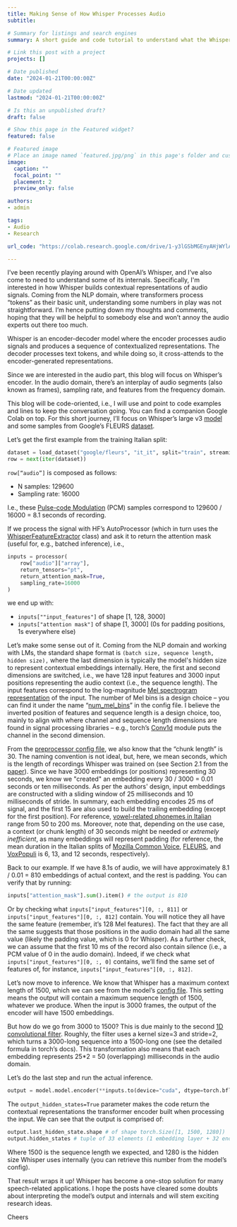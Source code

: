 ```yaml
---
title: Making Sense of How Whisper Processes Audio
subtitle:

# Summary for listings and search engines
summary: A short guide and code tutorial to understand what the Whisper's encoder expects as inputs, and produces as outputs.

# Link this post with a project
projects: []

# Date published
date: "2024-01-21T00:00:00Z"

# Date updated
lastmod: "2024-01-21T00:00:00Z"

# Is this an unpublished draft?
draft: false

# Show this page in the Featured widget?
featured: false

# Featured image
# Place an image named `featured.jpg/png` in this page's folder and customize its options here.
image:
  caption: ""
  focal_point: ""
  placement: 2
  preview_only: false

authors:
- admin

tags:
- Audio
- Research

url_code: "https://colab.research.google.com/drive/1-y3lGSbMGEnyAHjWYlAi3-ArCqCL-6hx?usp=sharing"

---
```


I’ve been recently playing around with OpenAI’s Whisper, and I’ve also come to need to understand some of its internals. Specifically, I'm interested in how Whisper builds contextual representations of audio signals. Coming from the NLP domain, where transformers process “tokens” as their basic unit, understanding some numbers in play was not straightforward. I’m hence putting down my thoughts and comments, hoping that they will be helpful to somebody else and won’t annoy the audio experts out there too much.

Whisper is an encoder-decoder model where the encoder processes audio signals and produces a sequence of contextualized representations. The decoder processes text tokens, and while doing so, it cross-attends to the encoder-generated representations. 

Since we are interested in the audio part, this blog will focus on Whisper’s encoder. 
In the audio domain, there’s an interplay of audio segments (also known as frames), sampling rate, and features from the frequency domain. 
 
This blog will be code-oriented, i.e., I will use and point to code examples and lines to keep the conversation going. You can find a companion Google Colab on top.
For this short journey, I’ll focus on Whisper’s large v3 [model](https://huggingface.co/openai/whisper-large-v3) and some samples from Google’s FLEURS [dataset](https://huggingface.co/datasets/google/fleurs).

Let’s get the first example from the training Italian split:

```python
dataset = load_dataset("google/fleurs", "it_it", split="train", streaming=True)
row = next(iter(dataset))
```
`row[“audio”]` is composed as follows:

- N samples: 129600
- Sampling rate: 16000

I.e., these [Pulse-code Modulation](https://en.wikipedia.org/wiki/Pulse-code_modulation) (PCM) samples correspond to 129600 / 16000 = 8.1 seconds of recording.

If we process the signal with HF’s AutoProcessor (which in turn uses the [WhisperFeatureExtractor](https://huggingface.co/docs/transformers/main/en/model_doc/whisper#transformers.WhisperFeatureExtractor) class) and ask it to return the attention mask (useful for, e.g., batched inference), i.e.,

```python
inputs = processor(
    row["audio"]["array"],
    return_tensors="pt",
    return_attention_mask=True,
    sampling_rate=16000
)
```

we end up with: 
- `inputs[""input_features"]` of shape [1, 128, 3000]
- `inputs["attention mask"]` of shape [1, 3000]  (0s for padding positions, 1s everywhere else)

Let’s make some sense out of it. Coming from the NLP domain and working with LMs, the standard shape format is `(batch size, sequence length, hidden size),` where the last dimension is typically the model's hidden size to represent contextual embeddings internally. Here, the first and second dimensions are switched, i.e., we have 128 input features and 3000 input positions representing the audio context (i.e., the sequence length). The input features correspond to the log-magnitude [Mel spectrogram representation](https://en.wikipedia.org/wiki/Mel-frequency_cepstrum) of the input. The number of Mel bins is a design choice – you can find it under the name “[num_mel_bins](https://huggingface.co/openai/whisper-large-v3/blob/main/config.json#L42)” in the config file. I believe the inverted position of features and sequence length is a design choice, too, mainly to align with where channel and sequence length dimensions are found in signal processing libraries – e.g., torch’s [Conv1d](https://pytorch.org/docs/stable/generated/torch.nn.Conv1d.html) module puts the channel in the second dimension.

From the [preprocessor config file](https://huggingface.co/openai/whisper-large-v3/blob/main/preprocessor_config.json), we also know that the “chunk length” is 30. The naming convention is not ideal, but, here, we mean seconds, which is the length of recordings Whisper was trained on (see Section 2.1 from the [paper](https://cdn.openai.com/papers/whisper.pdf)).
Since we have 3000 embeddings (or positions) representing 30 seconds, we know we "created" an embedding every 30 / 3000 = 0.01 seconds or ten milliseconds. As per the authors' design, input embeddings are constructed with a sliding window of 25 milliseconds and 10 milliseconds of stride. In summary, each embedding encodes 25 ms of signal, and the first 15 are also used to build the trailing embedding (except for the first position).
For reference, [vowel-related phonemes in Italian](https://www.glossa-journal.org/article/id/5232/) range from 50 to 200 ms. Moreover, note that, depending on the use case, a context (or chunk length) of 30 seconds might be needed or *extremely inefficient*, as many embeddings will represent padding (for reference, the mean duration in the Italian splits of [Mozilla Common Voice](https://huggingface.co/datasets/mozilla-foundation/common_voice_16_0), [FLEURS](https://huggingface.co/datasets/google/fleurs), and [VoxPopuli](https://huggingface.co/datasets/facebook/voxpopuli) is 6, 13, and 12 seconds, respectively).

Back to our example. If we have 8.1s of audio, we will have approximately 8.1 / 0.01 = 810 embeddings of actual context, and the rest is padding. You can verify that by running:

```python
inputs["attention_mask"].sum().item() # the output is 810
```

Or by checking what `inputs["input_features"][0, :, 811]` or `inputs["input_features"][0, :, 812]` contain. You will notice they all have the same feature (remember, it’s 128 Mel features). The fact that they are all the same suggests that those positions in the audio domain had all the same value (likely the padding value, which is 0 for Whisper). As a further check, we can assume that the first 10 ms of the record also contain silence (i.e., a PCM value of 0 in the audio domain). Indeed, if we check what `inputs["input_features"][0, :, 0]` contains, we’ll find the same set of features of, for instance, `inputs["input_features"][0, :, 812]`.

Let’s now move to inference. We know that Whisper has a maximum context length of 1500, which we can see from the model’s [config file](https://huggingface.co/openai/whisper-large-v3/blob/main/config.json#L37). This setting means the output will contain a maximum sequence length of 1500, whatever we produce. When the input is 3000 frames, the output of the encoder will have 1500 embeddings.

But how do we go from 3000 to 1500? This is due mainly to the second [1D convolutional filter](https://github.com/huggingface/transformers/blob/main/src/transformers/models/whisper/modeling_whisper.py#L1106). Roughly, the filter uses a kernel size=3 and stride=2, which turns a 3000-long sequence into a 1500-long one (see the detailed formula in torch’s docs). This transformation also means that each embedding represents 25*2 = 50 (overlapping) milliseconds in the audio domain.

Let’s do the last step and run the actual inference.

```python 
output = model.model.encoder(**inputs.to(device="cuda", dtype=torch.bfloat16), output_hidden_states=True)
```

The `output_hidden_states=True` parameter makes the code return the contextual representations the transformer encoder built when processing the input. 
We can see that the output is comprised of:

```python
output.last_hidden_state.shape # of shape torch.Size([1, 1500, 1280])
output.hidden_states # tuple of 33 elements (1 embedding layer + 32 encoder blocks)
```

Where 1500 is the sequence length we expected, and 1280 is the hidden size Whisper uses internally (you can retrieve this number from the model’s config).

That result wraps it up! Whisper has become a one-stop solution for many speech-related applications. I hope the posts have cleared some doubts about interpreting the model’s output and internals and will stem exciting research ideas.

Cheers
